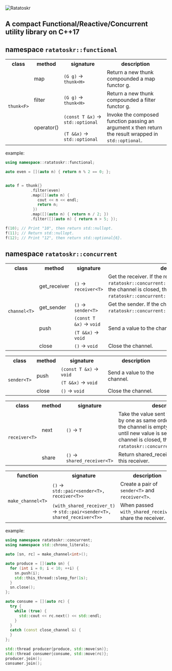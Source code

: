 ![Ratatoskr](https://raw.githubusercontent.com/GobanTKG/Ratatoskr-cpp/medias/medias/Ratatoskr_logo.png)
## A compact Functional/Reactive/Concurrent utility library on C++17

## namespace `ratatoskr::functional`

<table>
  <tr>
    <th>class</th>
    <th>method</th>
    <th>signature</th>
    <th>description</th>
  </tr>
  <tr>
    <td rowspan="4"><code>thunk&lt;F&gt;</code></td>
    <td>map</td>
    <td><code>(G g)</code> -&gt; <code>thunk&lt;H&gt;</code></td>
    <td>Return a new thunk compounded a map functor g.</td>
  </tr>
  <tr>
    <td>filter</td>
    <td><code>(G g)</code> -&gt; <code>thunk&lt;H&gt;</code></td>
    <td>Return a new thunk compounded a filter functor g.</td>
  </tr>
  <tr>
    <td rowspan="2">operator()</td>
    <td><code>(const T &x)</code> -&gt; <code>std::optional<R></code></td>
    <td rowspan="2">Invoke the composed function passing an argument x then return the result wrapped in <code>std::optional</code>.</td>
  </tr>
  <tr>
    <td><code>(T &&x)</code> -&gt; <code>std::optional<R></code></td>
  </tr>
</table>

example: 

```c++
using namespace::ratatoskr::functional;

auto even = [](auto n) { return n % 2 == 0; };


auto f = thunk{}
           .filter(even)
           .map([](auto n) {
              cout << n << endl;
              return n;
            })
           .map([](auto n) { return n / 2; })
           .filter([](auto n) { return n > 5; });

f(10); // Print "10", then return std::nullopt.
f(11); // Return std::nullopt.
f(12); // Print "12", then return std::optional{6}.
```


## namespace `ratatoskr::concurrent`

<table>
  <tr>
    <th>class</th>
    <th>method</th>
    <th>signature</th>
    <th>description</th>
  </tr>
  <tr>
    <td rowspan="5"><code>channel&lt;T&gt;</code></td>
    <td>get_receiver</td>
    <td><code>()</code> -&gt; <code>receiver&lt;T&gt;</code></td>
    <td>Get the receiver. If the receiver is already got, throw <code>ratatoskr::concurrent::receiver_already_retrieved</code>.If the channel is closed, throw <code>ratatoskr::concurrent::channel_already_closed</code>.</td>
  </tr>
  <tr>
    <td>get_sender</td>
    <td><code>()</code> -&gt; <code>sender&lt;T&gt;</code></td>
    <td>Get the sender. If the channel is closed, throw <code>ratatoskr::concurrent::channel_already_closed</code>.</td>
  </tr>
  <tr>
    <td rowspan="2">push</td>
    <td><code>(const T &x)</code> -&gt; <code>void</code></td>
    <td rowspan="2">Send a value to the channel.</td>
  </tr>
  <tr>
   <td><code>(T &&x)</code> -&gt; <code>void</code></td>
  </tr>
  <tr>
   <td>close</td>
   <td><code>()</code> -&gt; <code>void</code></td>
   <td>Close the channel.</td>
  </tr>
</table>

<table>
  <tr>
    <th>class</th>
    <th>method</th>
    <th>signature</th>
    <th>description</th>
  </tr>
  <tr>
    <td rowspan="3"><code>sender&lt;T&gt;</code></td>
    <td rowspan="2">push</td>
    <td><code>(const T &x)</code> -&gt; <code>void</code></td>
    <td rowspan="2">Send a value to the channel.</td>
  </tr>
  <tr>
   <td><code>(T &&x)</code> -&gt; <code>void</code></td>
  </tr>
  <tr>
   <td>close</td>
   <td><code>()</code> -&gt; <code>void</code></td>
   <td>Close the channel.</td>
  </tr>
</table>

<table>
  <tr>
    <th>class</th>
    <th>method</th>
    <th>signature</th>
    <th>description</th>
  </tr>
  <tr>
    <td rowspan="2"><code>receiver&lt;T&gt;</code></td>
    <td>next</td>
    <td><code>()</code> -&gt; <code>T</code></td>
    <td>Take the value sent to the channel one by one as same order as it was sent.If the channel is empty, block the thread until new value is sent.When the channel is closed, throw <code>ratatoskr::concurrent::close_channel</code>.</td>
  </tr>
  <tr>
   <td>share</td>
   <td><code>()</code> -&gt; <code>shared_receiver&lt;T&gt;</code></td>
   <td>Return shared_receiver and invalidate this receiver.</td>
  </tr>
</table>

<table>
  <tr>
    <th>function</th>
    <th>signature</th>
    <th>description</th>
  </tr>
  <tr>
    <td rowspan="2"><code>make_channel&lt;T&gt;</code></td>
    <td><code>()</code> -&gt; <code>std::pair&lt;sender&lt;T&gt;, receiver&lt;T&gt;&gt;</code></td>
    <td>Create a pair of <code>sender&lt;T&gt;</code> and <code>receiver&lt;T&gt;</code>.</td>
  </tr>
  <tr>
    <td><code>(with_shared_receiver_t)</code> -&gt; <code>std::pair&lt;sender&lt;T&gt;, shared_receiver&lt;T&gt;&gt;</code></td>
    <td>When passed <code>with_shared_receiver</code>, share the receiver.</td>
  </tr>
<table>

example:

```c++
using namespace ratatoskr::concurrent;
using namespace std::chrono_literals;

auto [sn, rc] = make_channel<int>();

auto produce = [](auto sn) {
  for (int i = 0; i < 10; ++i) {
    sn.push(i);
    std::this_thread::sleep_for(1s);
  }
  sn.close();
};

auto consume = [](auto rc) {
  try {
    while (true) {
      std::cout << rc.next() << std::endl;
    }
  }
  catch (const close_channel &) {
  }
};

std::thread producer{produce, std::move(sn)};
std::thread consumer{consume, std::move(rc)};
producer.join();
consumer.join();
```

